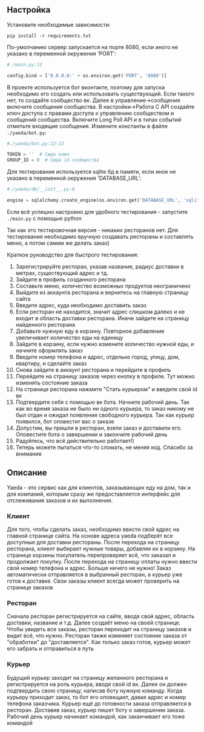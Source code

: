 ## Настройка
Установите необходимые зависимости:

    pip install -r requirements.txt

По-умолчанию сервер запускается на порте 8080,
если иного не указано в переменной окружения 'PORT':
```python
#./main.py:12

config.bind = ['0.0.0.0:' + os.environ.get('PORT', '8080')]
```

В проекте используется бот вконтакте, поэтому для запуска 
необходимо его создать или использовать существующий. Если 
такого нет, то создайте сообщество вк. Далее в 
управление->сообщения включите сообщения сообщества.
В настройки->Работа С API создайте ключ доступа с правами
доступа к управлению сообществом и сообщений сообщества. 
Включите Long Poll API и в типах событий отметьте входящие сообщения. 
Измените константы в файле `./yaeda/bot.py`:
```python
#./yaeda/bot.py:12-13

TOKEN = ''  # Сюда ключ
GROUP_ID = 0  # Сюда id сообщества
```

Для тестирования используется sqlite бд в памяти, если иное
не указано в переменной окружения 'DATABASE_URL':
```python
#./yaeda/db/__init__.py:8

engine = sqlalchemy.create_engine(os.environ.get('DATABASE_URL', 'sqlite:///:memory:'))
```

Если всё успешно настроено для удобного тестирования - запустите `./main.py` с помощью python

Так как это тестировочная версия - никаких ресторанов нет. Для тестирования необходимо 
вручную создавать рестораны и составлять меню, а потом самим же делать заказ)

Краткое руководство для быстрого тестирования:

1. Зарегистрируйте ресторан, указав название, радиус доставки в метрах, существующий адрес и тд.
2. Зайдите в профиль созданного ресторана
3. Составьте меню, количество возможных продуктов неограничено 
4. Выйдите из аккаунта ресторана и вернитесь на главную страницу сайта
5. Введите адрес, куда необходимо доставить заказ
6. Если ресторан не находится, значит адрес слишком далеко и не входит в область доставки ресторана. Иначе зайдите на страницу найденного ресторана
7. Добавьте нужную еду в корзину. Повторное добавление увеличивает количество еды на единицу
8. Зайдите в корзину, если нужно измените количество нужной еды, и начните оформлять заказ
9. Введите номер телефона и адрес, отдельно город, улицу, дом, квартиру, и сделайте заказ
10. Снова зайдите в аккаунт ресторана и перейдите в профиль
11. Перейдите на страницу заказов через кнопку в профиле. Тут можно изменять состояние заказа
12. На странице ресторана нажмите "Стать курьером" и введите свой id вк
13. Подтвердите себя с помощью вк бота. Начните рабочий день. Так как во время заказа не было ни одного курьера, то заказ никому не был отдан и ожидал появления свободного курьера. Так как курьер появился, бот оповестит вас о заказе
14. Допустим, вы пришли в ресторан, взяли заказ и доставили его. Оповестите бота о завершении и закончите рабочий день
15. Радуйтесь, что всё действительно работает!)
16. Теперь можете пытаться что-то сломать, не меняя код. Спасибо за внимание

## Описание
Yaeda - это сервис как для клиентов, 
заказывающих еду на дом, так и для 
компаний, которым сразу же предоставляется интерфейс для 
отслеживания заказов и их выполнения.

### Клиент
Для того, чтобы сделать заказ, необходимо ввести свой адрес 
на главной странице сайта. На основе адреса yaeda подберёт
все доступные для доставки рестораны. После перехода на страницу
ресторана, клиент выбирает нужные товары, добавляя их в корзину.
На странице корзины покупатель перепроверяет всё, что заказал и
продолжает покупку. После перехода на страницу оплаты нужно
ввести свой номер телефона и адрес. Больше ничего не нужно! 
Заказ автоматически отправляется в выбранный ресторан, а курьер
уже готов к доставке. Свои заказы клиент всегда может проверить
на странице заказов

### Ресторан
Сначала ресторан регистрируется на сайте, вводя свой адрес, 
область доставки, название и т.д. Далее создаёт меню на своей 
странице. Чтобы увидеть все заказы, ресторан переходит на 
страницу заказов и видит всё, что нужно. Ресторан также изменяет
состояние заказа от "обработки" до "доставляется". Как только 
заказ готов, курьер может его забрать и отправиться в путь

### Курьер
Будущий курьер заходит на страницу желанного ресторана и 
регистрируется на роль курьера, вводя свой id вк. Далее он
должен подтвердить свою страницу, написав боту нужную команду.
Когда курьеру приходит заказ, то бот его оповещает, давая адрес 
и номер телефона заказчика. Курьер ещё до готовности заказа 
отправляется в ресторан. Доставив заказ, курьер пишет боту о
завершении заказа. Рабочий день курьер начинает командой, как
заканчивает его тоже командой
